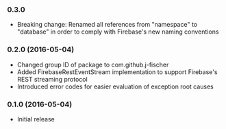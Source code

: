 ### 0.3.0
* Breaking change: Renamed all references from "namespace" to "database" in order to comply with Firebase's new naming conventions 

### 0.2.0 (2016-05-04)
* Changed group ID of package to com.github.j-fischer
* Added FirebaseRestEventStream implementation to support Firebase's REST streaming protocol
* Introduced error codes for easier evaluation of exception root causes

### 0.1.0 (2016-05-04)
* Initial release